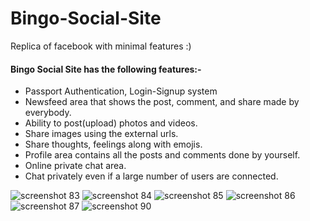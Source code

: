 # Bingo-Social-Site
Replica of facebook with minimal features :)

#### Bingo Social Site has the following features:-
  - Passport Authentication, Login-Signup system
  - Newsfeed area that shows the post, comment, and share made by everybody.
  - Ability to post(upload) photos and videos.
  - Share images using the external urls.
  - Share thoughts, feelings along with emojis.
  - Profile area contains all the posts and comments done by yourself.
  - Online private chat area.
  - Chat privately even if a large number of users are connected.
  
  
![screenshot 83](https://user-images.githubusercontent.com/31181068/36629477-26462698-197c-11e8-8ba9-4e4db9077105.png)
![screenshot 84](https://user-images.githubusercontent.com/31181068/36629480-2c0d4052-197c-11e8-896b-f16ff4695790.png)
![screenshot 85](https://user-images.githubusercontent.com/31181068/36629481-2f8a17f0-197c-11e8-8c17-e433d839a7a2.png)
![screenshot 86](https://user-images.githubusercontent.com/31181068/36629483-337662d8-197c-11e8-99f9-7625df162057.png)
![screenshot 87](https://user-images.githubusercontent.com/31181068/36629485-372e8108-197c-11e8-9837-8627f920dfa2.png)
![screenshot 90](https://user-images.githubusercontent.com/31181068/36629487-3e947f60-197c-11e8-9993-337cd47d1b0d.png)

